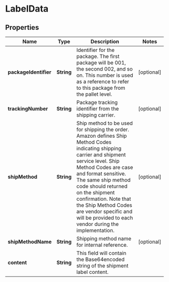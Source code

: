 
# LabelData

## Properties
Name | Type | Description | Notes
------------ | ------------- | ------------- | -------------
**packageIdentifier** | **String** | Identifier for the package. The first package will be 001, the second 002, and so on. This number is used as a reference to refer to this package from the pallet level. |  [optional]
**trackingNumber** | **String** | Package tracking identifier from the shipping carrier. |  [optional]
**shipMethod** | **String** | Ship method to be used for shipping the order. Amazon defines Ship Method Codes indicating shipping carrier and shipment service level. Ship Method Codes are case and format sensitive. The same ship method code should returned on the shipment confirmation. Note that the Ship Method Codes are vendor specific and will be provided to each vendor during the implementation. |  [optional]
**shipMethodName** | **String** | Shipping method name for internal reference. |  [optional]
**content** | **String** | This field will contain the Base64encoded string of the shipment label content. | 



